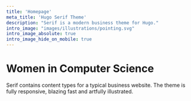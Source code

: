 ```yaml
---
title: 'Homepage'
meta_title: 'Hugo Serif Theme'
description: "Serif is a modern business theme for Hugo."
intro_image: "images/illustrations/pointing.svg"
intro_image_absolute: true
intro_image_hide_on_mobile: true
---
```


# Women in Computer Science

Serif contains content types for a typical business website. The theme is fully responsive, blazing fast and artfully illustrated.
